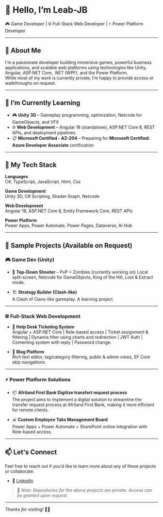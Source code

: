 # 👋 Hello, I’m Leab-JB

🎮 Game Developer | 🌐 Full-Stack Web Developer | ⚡ Power Platform Developer

---

## 🚀 About Me

I'm a passionate developer building immersive games, powerful business applications, and scalable web platforms using technologies like Unity, Angular, ASP.NET Core, .NET (WPF), and the Power Platform.  
While most of my work is currently private, I’m happy to provide access or walkthroughs on request.

---

## 🌱 I’m Currently Learning

- 🎮 **Unity 3D** – Gameplay programming, optimization, Netcode for GameObjects, and VFX
- 🌐 **Web Development** – Angular 18 (standalone), ASP.NET Core 8, REST APIs, and deployment pipelines
- 📋 **Microsoft Certified - AZ-204** – Preparing for **Microsoft Certified: Azure Developer Associate** certification

---

## 🧩 My Tech Stack

**Languages**  
C#, TypeScript, JavaScript, Html, Css

**Game Development**  
Unity 3D, C# Scripting, Shader Graph, Netcode

**Web Development**  
Angular 18, ASP.NET Core 8, Entity Framework Core, REST APIs

**Power Platform**  
Power Apps, Power Automate, Power Pages, Dataverse, AI Hub

---

## 🧪 Sample Projects (Available on Request)

### 🎮 Game Dev (Unity)
- 🔫 **Top-Down Shooter** – PvP + Zombies (currently working on)
  Local split-screen, Netcode for GameObjects, King of the Hill, Loot & Extract mode.

- 🏗️ **Strategy Builder (Clash-like)**  
  A Clash of Clans-like gameplay. A learning project.

---

### 🌐 Full-Stack Web Development
- 🧾 **Help Desk Ticketing System**  
  Angular + ASP.NET Core | Role-based access | Ticket assignment & filtering | Dynamis filter using charts and redirection | JWT Auth | Comenting system with reply | Password change.

- 📝 **Blog Platform**  
  Rich text editor, tag/category filtering, public & admin views, EF Core skip navigations.

---

### ⚡ Power Platform Solutions
- 📦 **Afriland First Bank Digitize transfert request process**  
  The project aims to implement a digital solution to streamline the transfer request process at Afriland First Bank, making it more efficient for remote clients.
  
- 📊 **Custom Employee Taks Management Board**  
  Power Apps + Power Automate + SharePoint online integration with Role-based access.

---

## 📫 Let's Connect

Feel free to reach out if you'd like to learn more about any of these projects or collaborate:

- 🔗 [LinkedIn](https://www.linkedin.com/in/bakot-ndjock-emmanuel-james-ledoux-29020a286)
<!--- - 🌐 [Portfolio Website](https://yourwebsite.dev) *(if you have one)* 
- 📬 your.email@example.com --->

> 🚨 *Note: Repositories for the above projects are private. Access can be granted upon request.*

---

_Thanks for visiting!_ 👨‍💻

<!---
---
- 👀 I’m interested in ...
- 🌱 I’m currently learning ...
- 💞️ I’m looking to collaborate on ...
- 📫 How to reach me ...
- 😄 Pronouns: ...
- ⚡ Fun fact: ...
--->


<!---
Leab-JB/Leab-JB is a ✨ special ✨ repository because its `README.md` (this file) appears on your GitHub profile.
You can click the Preview link to take a look at your changes.
--->
